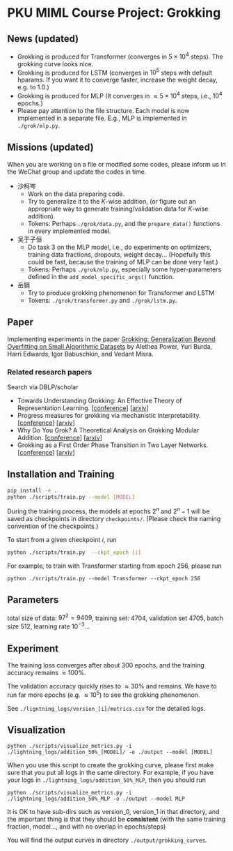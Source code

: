 # PKU MIML Course Project: Grokking

## News (updated)
- Grokking is produced for Transformer (converges in $5 \times 10^4$ steps). The grokking curve looks nice.
- Grokking is produced for LSTM (converges in $10^5$ steps with default hparams. If you want it to converge faster, increase the weight decay, e.g. to $1.0$.)
- Grokking is produced for MLP (It converges in $\approx 5 \times 10^4$ steps, i.e., $10^4$ epochs.)
- Please pay attention to the file structure. Each model is now implemented in a separate file. E.g., MLP is implemented in `./grok/mlp.py`.

## Missions (updated)
When you are working on a file or modified some codes, please inform us in the WeChat group and update the codes in time.
- 沙柯岑
  - Work on the data preparing code.
  - Try to generalize it to the $K$-wise addition, (or figure out an appropriate way to generate training/validation data for $K$-wise addition).
  - Tokens: Perhaps `./grok/data.py`, and the `prepare_data()` functions in every implemented model.
- 吴于子恒
  - Do task 3 on the MLP model, i.e., do experiments on optimizers, training data fractions, dropouts, weight decay... (Hopefully this could be fast, because the training of MLP can be done very fast.)
  - Tokens: Perhaps `./grok/mlp.py`, especially some hyper-parameters defined in the `add_model_specific_args()` function.
- 岳镝
  - Try to produce grokking phenomenon for Transformer and LSTM
  - Tokens: `./grok/transformer.py` and `./grok/lstm.py`.

## Paper

Implementing experiments in the paper [Grokking: Generalization Beyond Overfitting on Small Algorithmic Datasets](https://arxiv.org/abs/2201.02177) by Alethea Power, Yuri Burda, Harri Edwards, Igor Babuschkin, and Vedant Misra.

### Related research papers
Search via DBLP/scholar
- Towards Understanding Grokking: An Effective Theory of Representation Learning. [[conference](http://papers.nips.cc/paper_files/paper/2022/hash/dfc310e81992d2e4cedc09ac47eff13e-Abstract-Conference.html)] [[arxiv](https://doi.org/10.48550/arXiv.2205.10343)]
- Progress measures for grokking via mechanistic interpretability. [[conference](https://openreview.net/forum?id=9XFSbDPmdW)] [[arxiv](https://doi.org/10.48550/arXiv.2301.05217)]
- Why Do You Grok? A Theoretical Analysis on Grokking Modular Addition. [[conference](https://openreview.net/forum?id=ad5I6No9G1)] [[arxiv](https://doi.org/10.48550/arXiv.2407.12332)]
- Grokking as a First Order Phase Transition in Two Layer Networks. [[conference](https://openreview.net/forum?id=3ROGsTX3IR)] [[arxiv](https://doi.org/10.48550/arXiv.2310.03789)]

## Installation and Training

```bash
pip install -e .
python ./scripts/train.py --model [MODEL]
```

During the training process, the models at epochs $2^n$ and $2^n-1$ will be saved as checkpoints in directory `checkpoints/`. (Please check the naming convention of the checkpoints.)

To start from a given checkpoint $i$, run
```bash
python ./scripts/train.py  --ckpt_epoch [i]
```

For example, to train with Transformer starting from epoch $256$, please run
```
python ./scripts/train.py --model Transformer --ckpt_epoch 256
```

## Parameters
total size of data: $97^2 = 9409$, training set: $4704$, validation set $4705$, batch size $512$, learning rate $10^{-3}$...

## Experiment
The training loss converges after about $300$ epochs, and the training accuracy remains $\approx 100\%$.

The validation accuracy quickly rises to $\approx 30\%$ and remains. We have to run far more epochs (e.g. $\approx 10^5$) to see the grokking phenomenon.

See `./ligntning_logs/version_[i]/metrics.csv` for the detailed logs.

## Visualization
```
python ./scripts/visualize_metrics.py -i ./lightning_logs/addition_50%_[MODEL]/ -o ./output --model [MODEL]
```
When you use this script to create the grokking curve, please first make sure that you put all logs in the same directory.
For example, if you have your logs in `./lightning_logs/addition_50%_MLP`, then you should run 
```
python ./scripts/visualize_metrics.py -i ./lightning_logs/addition_50%_MLP -o ./output --model MLP
```
It is OK to have sub-dirs such as version_0, version_1 in that directory, and the important thing is that they should be **consistent** (with the same training fraction, model..., and with no overlap in epochs/steps)

You will find the output curves in directory `./output/grokking_curves`.